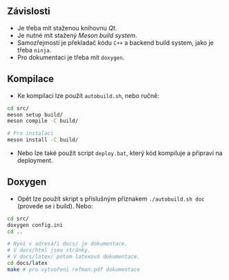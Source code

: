 ## Závislosti

- Je třeba mít staženou knihovnu *Qt*.
- Je nutné mít stažený *Meson build system*.
- Samozřejmostí je překladač kódu `C++` a backend build system, jako je třeba `ninja`.
- Pro dokumentaci je třeba mít `doxygen`.

## Kompilace

- Ke kompilaci lze použít `autobuild.sh`, nebo ručně:

```sh
cd src/
meson setup build/
meson compile -C build/

# Pro instalaci
meson install -C build/
```

- Nebo lze také použít script `deploy.bat`, který kód kompiluje a připraví na deployment.

## Doxygen

- Opět lze použít skript s příslušným příznakem `./autobuild.sh doc` (provede se i build). Nebo:

```sh
cd src/
doxygen config.ini
cd ..

# Nyní v adresáři docs/ je dokumentace.
# V docs/html jsou stránky.
# V docs/latex/ potom latexová dokumentace.
cd docs/latex
make # pro vytvoření refman.pdf dokumentace
```
